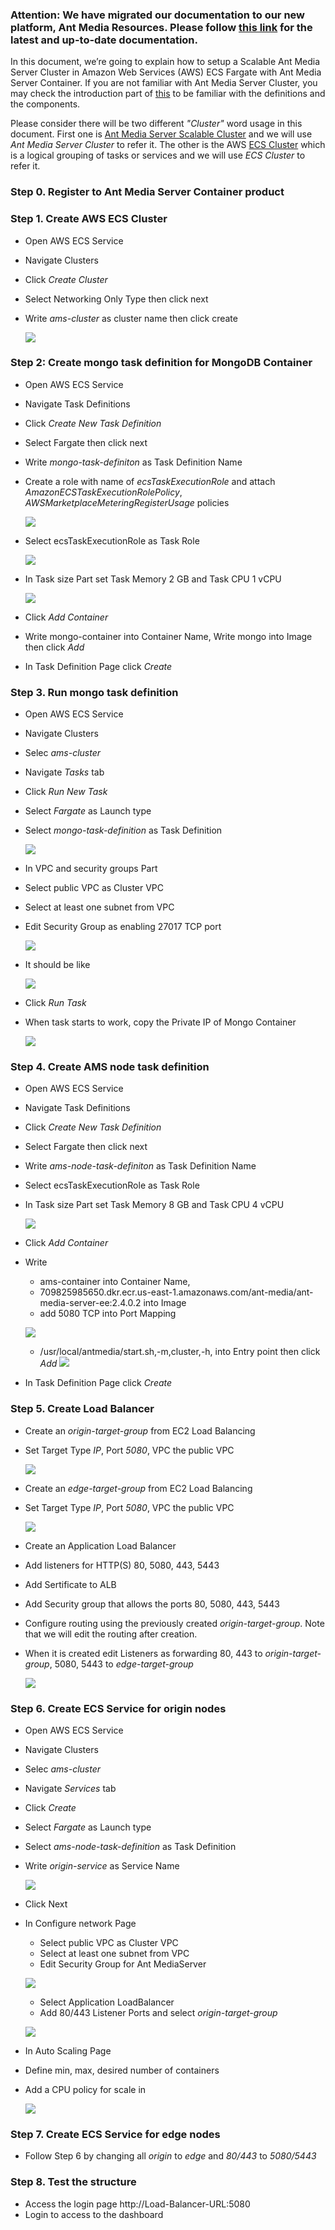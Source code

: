 ### **Attention:** We have migrated our documentation to our new platform, Ant Media Resources. Please follow <a href=https://resources.antmedia.io>this link</a> for the latest and up-to-date documentation.
In this document, we’re going to explain how to setup a Scalable Ant Media Server Cluster in Amazon Web Services (AWS) ECS Fargate with Ant Media Server Container. If you are not familiar with Ant Media Server Cluster, you may check the introduction part of [this](https://github.com/ant-media/Ant-Media-Server/wiki/Scaling-and-Load-Balancing) to be familiar with the definitions and the components.

Please consider there will be two different _"Cluster"_ word usage in this document. First one is [Ant Media Server Scalable Cluster](https://antmedia.io/ant-media-server-cluster) and we will use _Ant Media Server Cluster_ to refer it. The other is the AWS [ECS Cluster](https://docs.aws.amazon.com/AmazonECS/latest/developerguide/clusters.html) which is a logical grouping of tasks or services and we will use _ECS Cluster_ to refer it.

### Step 0. Register to Ant Media Server Container product

### Step 1. Create AWS ECS Cluster
- Open AWS ECS Service
- Navigate Clusters
- Click *Create Cluster*
- Select Networking Only Type then click next
- Write *ams-cluster* as cluster name then click create
  
  ![](@site/static/img/ecs-cluster/ecs-fargate-create-cluster.png)

### Step 2: Create mongo task definition for MongoDB Container
- Open AWS ECS Service
- Navigate Task Definitions
- Click *Create New Task Definition*
- Select Fargate then click next
- Write *mongo-task-definiton* as Task Definition Name
- Create a role with name of *ecsTaskExecutionRole* and attach *AmazonECSTaskExecutionRolePolicy*, *AWSMarketplaceMeteringRegisterUsage* policies

  ![](@site/static/img/ecs-cluster/ecs-task-execution-role.png)

- Select ecsTaskExecutionRole as Task Role
  
  ![](@site/static/img/ecs-cluster/ecs-fargate-mongo-taskdef.png)

- In Task size Part set Task Memory 2 GB and Task CPU 1 vCPU
  
  ![](@site/static/img/ecs-cluster/ecs-fargate-mongo-task-size.png)

- Click *Add Container*
- Write mongo-container into Container Name, Write mongo into Image then click *Add*
- In Task Definition Page click *Create*

### Step 3. Run mongo task definition
- Open AWS ECS Service
- Navigate Clusters
- Selec *ams-cluster*
- Navigate *Tasks* tab
- Click *Run New Task*
- Select *Fargate* as Launch type
- Select *mongo-task-definition* as Task Definition
  
  ![](@site/static/img/ecs-cluster/ecs-fargate-run-mongo-taskdef.png)

- In VPC and security groups Part
- Select public VPC as Cluster VPC
- Select at least one subnet from VPC
- Edit Security Group as enabling 27017 TCP port
  
  ![](@site/static/img/ecs-cluster/ecs-fargate-mongo-security-group.png)

- It should be like
  
  ![](@site/static/img/ecs-cluster/ecs-fargate-mongo-vpc-sg.png)

- Click *Run Task*
- When task starts to work, copy the Private IP of Mongo Container

  ![](@site/static/img/ecs-cluster/ecs-fargete-running-mongo-task.png)

### Step 4. Create AMS node task definition
- Open AWS ECS Service
- Navigate Task Definitions
- Click *Create New Task Definition*
- Select Fargate then click next
- Write *ams-node-task-definiton* as Task Definition Name
- Select ecsTaskExecutionRole as Task Role
- In Task size Part set Task Memory 8 GB and Task CPU 4 vCPU
  
  ![](@site/static/img/ecs-cluster/ecs-fargate-ams-node-taskdef.png)

- Click *Add Container*
- Write 
  - ams-container into Container Name, 
  - 709825985650.dkr.ecr.us-east-1.amazonaws.com/ant-media/ant-media-server-ee:2.4.0.2 into Image 
  - add 5080 TCP into Port Mapping

  ![](@site/static/img/ecs-cluster/ecs-fargate-ams-container-def.png)

  - /usr/local/antmedia/start.sh,-m,cluster,-h, <Mongo Container IP> into Entry point
  then click *Add*
  ![](@site/static/img/ecs-cluster/ecs-fargate-ams-entry-point.png)

- In Task Definition Page click *Create*

### Step 5. Create Load Balancer
- Create an *origin-target-group* from EC2 Load Balancing
- Set Target Type *IP*, Port *5080*, VPC the public VPC 

  ![](@site/static/img/ecs-cluster/ecs-fargate-origin-target-group.png)

- Create an *edge-target-group* from EC2 Load Balancing
- Set Target Type *IP*, Port *5080*, VPC the public VPC 

  ![](@site/static/img/ecs-cluster/ecs-fargate-edge-target-group.png)

- Create an Application Load Balancer
- Add listeners for HTTP(S) 80, 5080, 443, 5443 
- Add Sertificate to ALB
- Add Security group that allows the ports 80, 5080, 443, 5443
- Configure routing using the previously created *origin-target-group*. Note that we will edit the routing after creation.
- When it is created edit Listeners as forwarding 80, 443 to *origin-target-group*, 5080, 5443 to *edge-target-group*
  
  ![](@site/static/img/ecs-cluster/ecs-fargate-alb-mapping.png)

### Step 6. Create ECS Service for origin nodes
- Open AWS ECS Service
- Navigate Clusters
- Selec *ams-cluster*
- Navigate *Services* tab
- Click *Create*
- Select *Fargate* as Launch type
- Select *ams-node-task-definition* as Task Definition
- Write *origin-service* as Service Name

  ![](@site/static/img/ecs-cluster/ecs-fargate-origin-service.png)

- Click Next
- In Configure network Page
  - Select public VPC as Cluster VPC
  - Select at least one subnet from VPC
  - Edit Security Group for Ant MediaServer
  
  ![](@site/static/img/ecs-cluster/ecs-fargate-ams-security-group.png)

  - Select Application LoadBalancer
  - Add 80/443 Listener Ports and select *origin-target-group*

  ![](@site/static/img/ecs-cluster/ecs-fargate-service-alb-configuration.png)

- In Auto Scaling Page  
- Define min, max, desired number of containers
- Add a CPU policy for scale in

  ![](@site/static/img/ecs-cluster/ecs-fargate-autoscale.png)


### Step 7. Create ECS Service for edge nodes
- Follow Step 6 by changing all *origin* to *edge* and *80/443* to *5080/5443*

### Step 8. Test the structure
- Access the login page http://Load-Balancer-URL:5080
- Login to access to the dashboard